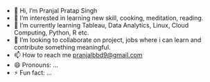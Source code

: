 - 👋 Hi, I’m Pranjal Pratap Singh
- 👀 I’m interested in learning new skill, cooking, meditation, reading.
- 🌱 I’m currently learning Tableau, Data Analytics, Linux, Cloud Computing, Python, R etc.
- 💞️ I’m looking to collaborate on project, jobs where i can learn and contribute something meaningful.
- 📫 How to reach me pranjalbbd9@gmail.com
- 😄 Pronouns: ...
- ⚡ Fun fact: ...

<!---
Pratap123singh/Pratap123singh is a ✨ special ✨ repository because its `README.md` (this file) appears on your GitHub profile.
You can click the Preview link to take a look at your changes.
--->
